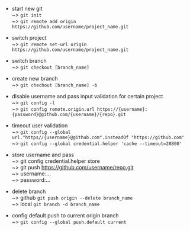 * start new git  
~> `git init`  
~> `git remote add origin https://github.com/username/project_name.git`  

* switch project  
~> `git remote set-url origin https://github.com/username/project_name.git`

* switch branch  
~> `git checkout [branch_name]`

* create new branch  
~> `git chechout [branch_name] -b`

* disable username and pass input validation for certain project  
~> `git config -l`  
~> `git config remote.origin.url https://{username}:{password}@github.com/{username}/{repo}.git`

* timeout user validation  
~> `git config --global url."https//{username}@github.com".insteadOf "https://github.com"`  
~> `git config --global credential.helper 'cache --timeout=28800'`  

* store username and pass  
~> git config credential.helper store  
~> git push https://github.com/username/repo.git  
~> username:...  
~> password:... 

* delete branch  
~> github `git push origin --delete branch_name`  
~> local `git branch -d branch_name`  

* config default push to current origin branch  
~> `git config --global push.default current`  

